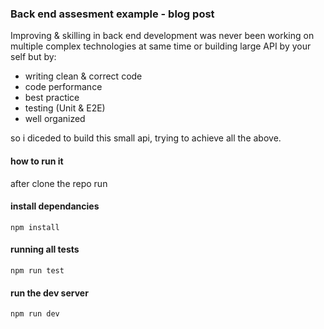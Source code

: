 ### Back end assesment example - blog post
Improving & skilling in back end development was never been working on multiple complex technologies at same time or building large API by your self
but by:
 - writing clean & correct code
 - code performance 
 - best practice
 - testing (Unit & E2E)
 - well organized
  
  so i diceded to build this small api, trying to achieve all the above.

#### how to run it
  after clone the repo run
#### install dependancies
  ``` npm install ```
#### running all tests 
  ``` npm run test ```
#### run the dev server
  ``` npm run dev ```



